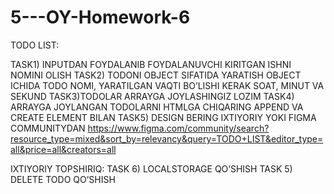 # 5---OY-Homework-6

TODO LIST:

TASK1) INPUTDAN FOYDALANIB FOYDALANUVCHI KIRITGAN ISHNI NOMINI OLISH
TASK2) TODONI OBJECT SIFATIDA YARATISH OBJECT ICHIDA TODO NOMI, YARATILGAN VAQTI BO’LISHI KERAK SOAT, MINUT VA SEKUND
TASK3)TODOLAR ARRAYGA JOYLASHINGIZ LOZIM
TASK4) ARRAYGA JOYLANGAN TODOLARNI HTMLGA CHIQARING APPEND VA CREATE ELEMENT BILAN
TASK5) DESIGN BERING IXTIYORIY YOKI FIGMA COMMUNITYDAN https://www.figma.com/community/search?resource_type=mixed&sort_by=relevancy&query=TODO+LIST&editor_type=all&price=all&creators=all


IXTIYORIY TOPSHIRIQ: 
TASK 6) LOCALSTORAGE QO’SHISH
TASK 5) DELETE TODO QO’SHISH
